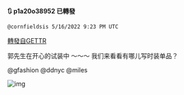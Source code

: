 
**:arrows_clockwise: p1a20o38952 已轉發**

`@cornfieldsis 5/16/2022 9:23 PM UTC`

[轉發自GETTR](https://gettr.com/post/p1a20o38952)

郭先生在开心的试装中 ～～～ 我们来看看有哪儿写时装单品？ 

@gfashion @ddnyc @miles

![img](https://media.gettr.com/group42/origin/2022/05/16/21/81467a67-148b-ee1d-e81f-3d5180e86005/3328b36c5ed22db62e845fa9d0bfaca5.jpeg)
